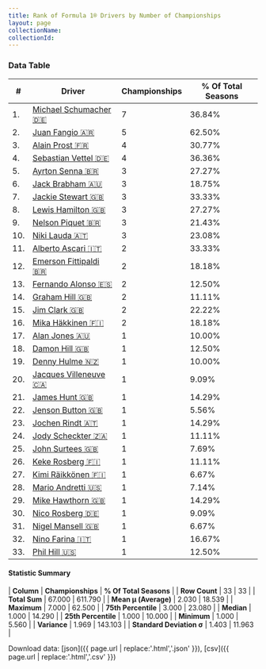 ```yaml
---
title: Rank of Formula 1® Drivers by Number of Championships
layout: page
collectionName: 
collectionId: 
---
```




<canvas id="chart" width="400" height="180"></canvas>
<script>
var data = {
    "datasets": [
        {
            "backgroundColor": [
                "#9C8E8D",
                "#9C8E8D",
                "#9C8E8D",
                "#9C8E8D",
                "#9C8E8D",
                "#9C8E8D",
                "#9C8E8D",
                "#9C8E8D",
                "#9C8E8D",
                "#9C8E8D",
                "#9C8E8D",
                "#9C8E8D",
                "#9C8E8D",
                "#9C8E8D",
                "#9C8E8D",
                "#9C8E8D",
                "#9C8E8D",
                "#9C8E8D",
                "#9C8E8D",
                "#9C8E8D",
                "#9C8E8D",
                "#9C8E8D",
                "#9C8E8D",
                "#9C8E8D",
                "#9C8E8D",
                "#9C8E8D",
                "#9C8E8D",
                "#9C8E8D",
                "#9C8E8D",
                "#9C8E8D",
                "#9C8E8D",
                "#9C8E8D",
                "#9C8E8D"
            ],
            "borderColor": [
                "#1D181E",
                "#1D181E",
                "#1D181E",
                "#1D181E",
                "#1D181E",
                "#1D181E",
                "#1D181E",
                "#1D181E",
                "#1D181E",
                "#1D181E",
                "#1D181E",
                "#1D181E",
                "#1D181E",
                "#1D181E",
                "#1D181E",
                "#1D181E",
                "#1D181E",
                "#1D181E",
                "#1D181E",
                "#1D181E",
                "#1D181E",
                "#1D181E",
                "#1D181E",
                "#1D181E",
                "#1D181E",
                "#1D181E",
                "#1D181E",
                "#1D181E",
                "#1D181E",
                "#1D181E",
                "#1D181E",
                "#1D181E",
                "#1D181E"
            ],
            "borderWidth": 1,
            "data": [
                7.0,
                5.0,
                4.0,
                4.0,
                3.0,
                3.0,
                3.0,
                3.0,
                3.0,
                3.0,
                2.0,
                2.0,
                2.0,
                2.0,
                2.0,
                2.0,
                1.0,
                1.0,
                1.0,
                1.0,
                1.0,
                1.0,
                1.0,
                1.0,
                1.0,
                1.0,
                1.0,
                1.0,
                1.0,
                1.0,
                1.0,
                1.0,
                1.0
            ],
            "label": "Championships"
        }
    ],
    "labels": [
        "Michael Schumacher",
        "Juan Fangio",
        "Alain Prost",
        "Sebastian Vettel",
        "Ayrton Senna",
        "Jack Brabham",
        "Jackie Stewart",
        "Lewis Hamilton",
        "Nelson Piquet",
        "Niki Lauda",
        "Alberto Ascari",
        "Emerson Fittipaldi",
        "Fernando Alonso",
        "Graham Hill",
        "Jim Clark",
        "Mika Häkkinen",
        "Alan Jones",
        "Damon Hill",
        "Denny Hulme",
        "Jacques Villeneuve",
        "James Hunt",
        "Jenson Button",
        "Jochen Rindt",
        "Jody Scheckter",
        "John Surtees",
        "Keke Rosberg",
        "Kimi Räikkönen",
        "Mario Andretti",
        "Mike Hawthorn",
        "Nico Rosberg",
        "Nigel Mansell",
        "Nino Farina",
        "Phil Hill"
    ]
};
var options = {
  legend: {
    display: false
  },
  scales: {
    xAxes: [{
      ticks: {
        beginAtZero: true,
        maxRotation: 180,
        display: window.innerWidth > 800
      }
    }],
    yAxes: [{
      ticks: {
        beginAtZero: true
      }
    }]
  },
  onResize: function(chart, size) {
    chart.options.scales.xAxes[0].ticks.display = size.width > 800;
  }
};
var chart = new Chart("chart", {
    data: data,
    type: 'bar',
    options: options
});
</script>



### Data Table

| # | Driver | Championships | % Of Total Seasons |
|--|--|--|--|
| 1. | [Michael Schumacher 🇩🇪](/f1/drivers/michael_schumacher) | 7 | 36.84% |
| 2. | [Juan Fangio 🇦🇷](/f1/drivers/fangio) | 5 | 62.50% |
| 3. | [Alain Prost 🇫🇷](/f1/drivers/prost) | 4 | 30.77% |
| 4. | [Sebastian Vettel 🇩🇪](/f1/drivers/vettel) | 4 | 36.36% |
| 5. | [Ayrton Senna 🇧🇷](/f1/drivers/senna) | 3 | 27.27% |
| 6. | [Jack Brabham 🇦🇺](/f1/drivers/jack_brabham) | 3 | 18.75% |
| 7. | [Jackie Stewart 🇬🇧](/f1/drivers/stewart) | 3 | 33.33% |
| 8. | [Lewis Hamilton 🇬🇧](/f1/drivers/hamilton) | 3 | 27.27% |
| 9. | [Nelson Piquet 🇧🇷](/f1/drivers/piquet) | 3 | 21.43% |
| 10. | [Niki Lauda 🇦🇹](/f1/drivers/lauda) | 3 | 23.08% |
| 11. | [Alberto Ascari 🇮🇹](/f1/drivers/ascari) | 2 | 33.33% |
| 12. | [Emerson Fittipaldi 🇧🇷](/f1/drivers/emerson_fittipaldi) | 2 | 18.18% |
| 13. | [Fernando Alonso 🇪🇸](/f1/drivers/alonso) | 2 | 12.50% |
| 14. | [Graham Hill 🇬🇧](/f1/drivers/hill) | 2 | 11.11% |
| 15. | [Jim Clark 🇬🇧](/f1/drivers/clark) | 2 | 22.22% |
| 16. | [Mika Häkkinen 🇫🇮](/f1/drivers/hakkinen) | 2 | 18.18% |
| 17. | [Alan Jones 🇦🇺](/f1/drivers/jones) | 1 | 10.00% |
| 18. | [Damon Hill 🇬🇧](/f1/drivers/damon_hill) | 1 | 12.50% |
| 19. | [Denny Hulme 🇳🇿](/f1/drivers/hulme) | 1 | 10.00% |
| 20. | [Jacques Villeneuve 🇨🇦](/f1/drivers/villeneuve) | 1 | 9.09% |
| 21. | [James Hunt 🇬🇧](/f1/drivers/hunt) | 1 | 14.29% |
| 22. | [Jenson Button 🇬🇧](/f1/drivers/button) | 1 | 5.56% |
| 23. | [Jochen Rindt 🇦🇹](/f1/drivers/rindt) | 1 | 14.29% |
| 24. | [Jody Scheckter 🇿🇦](/f1/drivers/scheckter) | 1 | 11.11% |
| 25. | [John Surtees 🇬🇧](/f1/drivers/surtees) | 1 | 7.69% |
| 26. | [Keke Rosberg 🇫🇮](/f1/drivers/keke_rosberg) | 1 | 11.11% |
| 27. | [Kimi Räikkönen 🇫🇮](/f1/drivers/raikkonen) | 1 | 6.67% |
| 28. | [Mario Andretti 🇺🇸](/f1/drivers/mario_andretti) | 1 | 7.14% |
| 29. | [Mike Hawthorn 🇬🇧](/f1/drivers/hawthorn) | 1 | 14.29% |
| 30. | [Nico Rosberg 🇩🇪](/f1/drivers/rosberg) | 1 | 9.09% |
| 31. | [Nigel Mansell 🇬🇧](/f1/drivers/mansell) | 1 | 6.67% |
| 32. | [Nino Farina 🇮🇹](/f1/drivers/farina) | 1 | 16.67% |
| 33. | [Phil Hill 🇺🇸](/f1/drivers/phil_hill) | 1 | 12.50% |

#### Statistic Summary

| **Column** | **Championships** | **% Of Total Seasons** |
| **Row Count** | 33 | 33 |
| **Total Sum** | 67.000 | 611.790 |
| **Mean μ (Average)** | 2.030 | 18.539 |
| **Maximum** | 7.000 | 62.500 |
| **75th Percentile** | 3.000 | 23.080 |
| **Median** | 1.000 | 14.290 |
| **25th Percentile** | 1.000 | 10.000 |
| **Minimum** | 1.000 | 5.560 |
| **Variance** | 1.969 | 143.103 |
| **Standard Deviation σ** | 1.403 | 11.963 |

Download data: [json]({{ page.url | replace:'.html','.json' }}), [csv]({{ page.url | replace:'.html','.csv' }})
